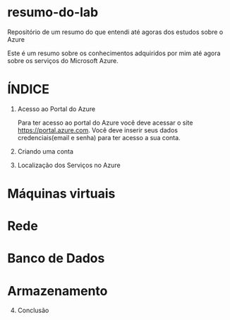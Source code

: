 # resumo-do-lab
Repositório de um resumo do que entendi até agoras dos estudos sobre o Azure


Este é um resumo sobre os conhecimentos adquiridos por mim até agora sobre os serviços do Microsoft Azure.

# ÍNDICE

1. Acesso ao Portal do Azure
	
	Para ter acesso ao portal do Azure você deve acessar o site https://portal.azure.com.
Você deve inserir seus dados credenciais(email e senha) para ter acesso a sua conta.

2. Criando uma conta
3. Localização dos Serviços no Azure
# Máquinas virtuais
# Rede
# Banco de Dados
# Armazenamento
4. Conclusão

